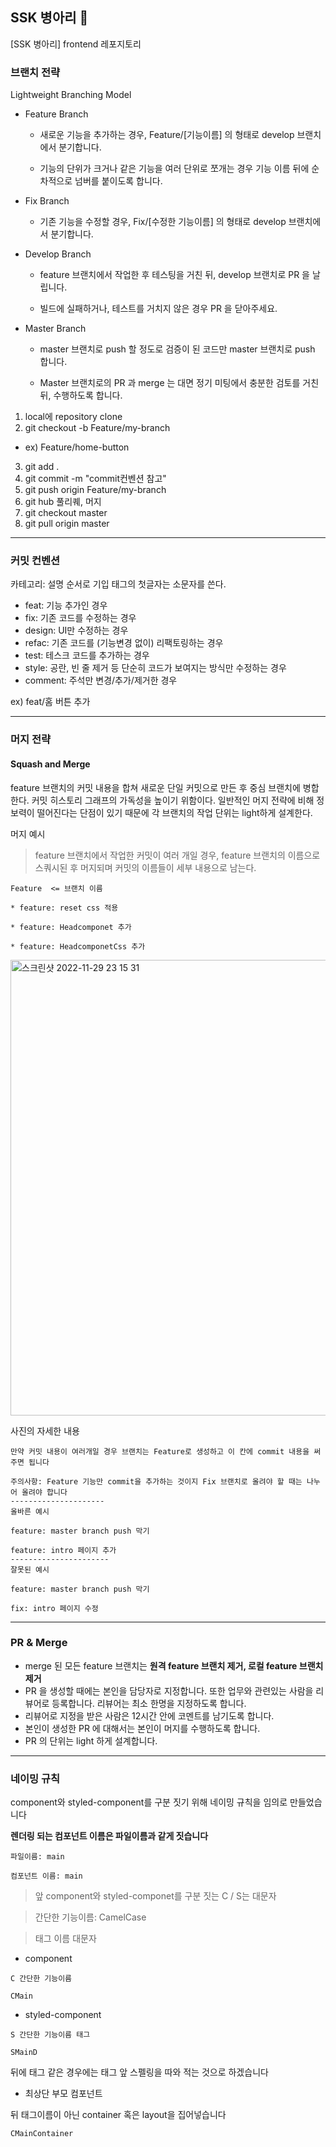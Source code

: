 ## SSK 병아리 🐥

[SSK 병아리] frontend 레포지토리

### 브랜치 전략

Lightweight Branching Model

* Feature Branch 

  - 새로운 기능을 추가하는 경우, Feature/[기능이름] 의 형태로 develop 브랜치에서 분기합니다.
  
  - 기능의 단위가 크거나 같은 기능을 여러 단위로 쪼개는 경우 기능 이름 뒤에 순차적으로 넘버를 붙이도록 합니다.
  
* Fix Branch

  - 기존 기능을 수정할 경우, Fix/[수정한 기능이름] 의 형태로 develop 브랜치에서 분기합니다.
  
* Develop Branch 

  - feature 브랜치에서 작업한 후 테스팅을 거친 뒤, develop 브랜치로 PR 을 날립니다. 
  
  - 빌드에 실패하거나, 테스트를 거치지 않은 경우 PR 을 닫아주세요.

* Master Branch

  - master 브랜치로 push 할 정도로 검증이 된 코드만 master 브랜치로 push 합니다. 
  
  - Master 브랜치로의 PR 과 merge 는 대면 정기 미팅에서 충분한 검토를 거친 뒤, 수행하도록 합니다.
  
1. local에 repository clone
2. git checkout -b Feature/my-branch
  - ex) Feature/home-button
3. git add .
4. git commit -m "commit컨벤션 참고"
5. git push origin Feature/my-branch
6. git hub 풀리퀘, 머지
7. git checkout master
8. git pull origin master
---
### 커밋 컨벤션

카테고리: 설명 순서로 기입 태그의 첫글자는 소문자를 쓴다.


- feat: 기능 추가인 경우
- fix: 기존 코드를 수정하는 경우
- design: UI만 수정하는 경우
- refac: 기존 코드를 (기능변경 없이) 리팩토링하는 경우
- test: 테스크 코드를 추가하는 경우
- style: 공란, 빈 줄 제거 등 단순히 코드가 보여지는 방식만 수정하는 경우
- comment: 주석만 변경/추가/제거한 경우

ex) feat/홈 버튼 추가

---

### 머지 전략

#### Squash and Merge
feature 브랜치의 커밋 내용을 합쳐 새로운 단일 커밋으로 만든 후 중심 브랜치에 병합한다. 커밋 히스토리 그래프의 가독성을 높이기 위함이다. 일반적인 머지 전략에 비해 정보력이 떨어진다는 단점이 있기 때문에 각 브랜치의 작업 단위는 light하게 설계한다.

머지 예시
> feature 브랜치에서 작업한 커밋이 여러 개일 경우, feature 브랜치의 이름으로 스쿼시된 후 머지되며 커밋의 이름들이 세부 내용으로 남는다.

```
Feature  <= 브랜치 이름

* feature: reset css 적용

* feature: Headcomponet 추가

* feature: HeadcomponetCss 추가

```
<img width="729" alt="스크린샷 2022-11-29 23 15 31" src="https://user-images.githubusercontent.com/110515401/204552979-7de9e25d-be13-4045-a9cd-0d469a149b1a.png">

사진의 자세한 내용

```  
만약 커밋 내용이 여러개일 경우 브랜치는 Feature로 생성하고 이 칸에 commit 내용을 써주면 됩니다

주의사항: Feature 기능만 commit을 추가하는 것이지 Fix 브랜치로 올려야 할 때는 나누어 올려야 합니다
---------------------
올바른 예시

feature: master branch push 막기

feature: intro 페이지 추가
----------------------
잘못된 예시

feature: master branch push 막기

fix: intro 페이지 수정
```

---

### PR & Merge

- merge 된 모든 feature 브랜치는 **원격 feature 브랜치 제거, 로컬 feature 브랜치 제거**
- PR 을 생성할 때에는 본인을 담당자로 지정합니다. 또한 업무와 관련있는 사람을 리뷰어로 등록합니다. 리뷰어는 최소 한명을 지정하도록 합니다.
- 리뷰어로 지정을 받은 사람은 12시간 안에 코멘트를 남기도록 합니다.
- 본인이 생성한 PR 에 대해서는 본인이 머지를 수행하도록 합니다.
- PR 의 단위는 light 하게 설계합니다.

---

### 네이밍 규칙

component와 styled-component를 구분 짓기 위해 네이밍 규칙을 임의로 만들었습니다

**렌더링 되는 컴포넌트 이름은 파일이름과 같게 짓습니다**

```
파일이름: main

컴포넌트 이름: main
```

>앞 component와 styled-componet를 구분 짓는 C / S는 대문자

>간단한 기능이름: CamelCase

>태그 이름 대문자

* component

```
C 간단한 기능이름

CMain

```

* styled-component

```
S 간단한 기능이름 태그

SMainD
```

뒤에 태그 같은 경우에는 태그 앞 스펠링을 따와 적는 것으로 하겠습니다

* 최상단 부모 컴포넌트

뒤 태그이름이 아닌 container 혹은 layout을 집어넣습니다

```
CMainContainer
```

